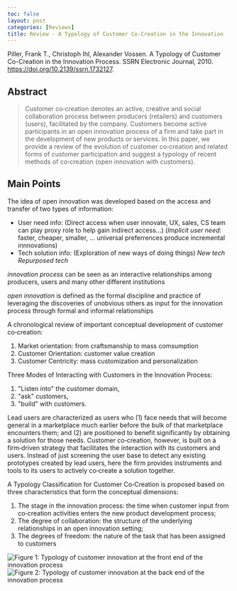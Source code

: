 ```yaml
---
toc: false
layout: post
categories: [Reviews]
title: Review - A Typology of Customer Co-Creation in the Innovation
---
```

Piller, Frank T., Christoph Ihl, Alexander Vossen. A Typology of Customer Co-Creation in the Innovation Process. SSRN Electronic Journal, 2010. https://doi.org/10.2139/ssrn.1732127.

## Abstract
> Customer co‐creation denotes an active, creative and social collaboration process between producers (retailers) and customers (users), facilitated by the company. Customers become active participants in an open innovation process of a firm and take part in the development of new products or services. In this paper, we provide a review of the evolution of customer co‐creation and related forms of customer participation and suggest a typology of recent methods of co‐creation (open innovation with customers).

## Main Points
The idea of open innovation was developed based on the access and transfer of two types of information:
- User need info: (Direct access when user innovate, UX, sales, CS team can play proxy role to help gain indirect access...)
  (*Implicit user need*: faster, cheaper, smaller, ... universal preferrences produce incremental innnovations)
- Tech solution info: (Exploration of new ways of doing things)
  *New tech*
  *Repurposed tech*

*innovation process* can be seen as an interactive relationships among producers, users and many other different institutions

*open innovation* is defined as the formal discipline and practice of leveraging the discoveries of unobvious others as input for the innovation process through formal and informal relationships

A chronological review of important conceptual development of customer co‐creation:
1. Market orientation: from craftsmanship to mass comsumption
2. Customer Orientation: customer value creation
3. Customer Centricity: mass customization and personalization

Three Modes of Interacting with Customers in the Innovation Process:
1. "Listen into" the customer domain, 
2. "ask" customers,
3. "build" with customers.

Lead users are characterized as users who (1) face needs that will become general in a marketplace much earlier before the bulk of that marketplace encounters them; and (2) are positioned to benefit significantly by obtaining a solution for those needs. Customer co‐creation, however, is built on a firm‐driven strategy that facilitates the interaction with its customers and users. Instead of just screening the user base to detect any existing prototypes created by lead users, here the firm provides instruments and tools to its users to actively co‐create a solution together.  

A Typology Classification for Customer Co‐Creation is proposed based on three characteristics that form the conceptual dimensions:
1. The stage in the innovation process: the time when customer input from co‐creation activities enters the new product development process;
2. The degree of collaboration: the structure of the underlying relationships in an open innovation setting;
3. The degrees of freedom: the nature of the task that has been assigned to customers

![Figure 1: Typology of customer innovation at the front end of the innovation process](../../../../images/customer-innovation-fig-1.png)
![Figure 2: Typology of customer innovation at the back end of the innovation process](../../../../images/customer-innovation-fig-2.png)
